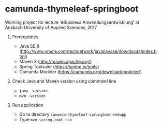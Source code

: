 camunda-thymeleaf-springboot
============================

Working project for lecture 'eBusiness Anwendungsentwicklung' at Ansbach University of Applied Sciences, 2017

1) Prerequisites
   - Java SE 8 (http://www.oracle.com/technetwork/java/javase/downloads/index.html)
   - Maven 3 (http://maven.apache.org/)
   - Spring Toolsuite (https://spring.io/tools)
   - Camunda Modeler (https://camunda.org/download/modeler/)
   
2) Check Java and Maven version using command line
   - `java -version`
   - `mvn -version`

3) Run application
   - Go to directory `camunda-thymeleaf-springboot-webapp`
   - Type `mvn spring-boot:run`